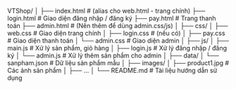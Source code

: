 VTShop/
│
├── index.html               # (alias cho web.html - trang chính)
├── login.html               # Giao diện đăng nhập / đăng ký
├── pay.html                 # Trang thanh toán
├── admin.html               # (Nên thêm để dùng admin.css/js)
│
├── css/
│   ├── web.css              # Giao diện trang chính
│   ├── login.css            # (nếu có)
│   ├── pay.css              # Giao diện thanh toán
│   └── admin.css            # Giao diện admin
│
├── js/
│   ├── main.js              # Xử lý sản phẩm, giỏ hàng
│   ├── login.js             # Xử lý đăng nhập / đăng ký
│   └── admin.js             # Xử lý thêm sản phẩm cho admin
│
├── data/
│   └── sanpham.json         # Dữ liệu sản phẩm mẫu
│
├── images/
│   ├── product1.jpg         # Các ảnh sản phẩm
│   ├── ...
│
└── README.md                # Tài liệu hướng dẫn sử dụng
